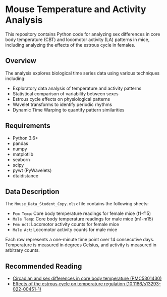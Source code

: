 # Mouse Temperature and Activity Analysis

This repository contains Python code for analyzing sex differences in core body temperature (CBT) and locomotor activity (LA) patterns in mice, including analyzing the effects of the estrous cycle in females.

## Overview

The analysis explores biological time series data using various techniques including:
- Exploratory data analysis of temperature and activity patterns
- Statistical comparison of variability between sexes
- Estrous cycle effects on physiological patterns
- Wavelet transforms to identify periodic rhythms
- Dynamic Time Warping to quantify pattern similarities

## Requirements

- Python 3.6+
- pandas
- numpy
- matplotlib
- seaborn
- scipy
- pywt (PyWavelets)
- dtaidistance

## Data Description

The `Mouse_Data_Student_Copy.xlsx` file contains the following sheets:
- `Fem Temp`: Core body temperature readings for female mice (f1-f15)
- `Male Temp`: Core body temperature readings for male mice (m1-m15)
- `Fem Act`: Locomotor activity counts for female mice
- `Male Act`: Locomotor activity counts for male mice

Each row represents a one-minute time point over 14 consecutive days.
Temperature is measured in degrees Celsius, and activity is measured in arbitrary counts.

## Recommended Reading

- [Circadian and sex differences in core body temperature (PMC5301430)](https://pmc.ncbi.nlm.nih.gov/articles/PMC5301430/)
- [Effects of the estrous cycle on temperature regulation (10.1186/s13293-022-00451-1)](https://bsd.biomedcentral.com/articles/10.1186/s13293-022-00451-1)